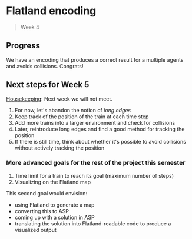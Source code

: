 # Flatland encoding
> Week 4

## Progress
We have an encoding that produces a correct result for a multiple agents and avoids collisions.  Congrats!

## Next steps for Week 5
<u>Housekeeping</u>: Next week we will not meet.

1. For now, let's abandon the notion of *long edges*
2. Keep track of the position of the train at each time step
3. Add more trains into a larger environment and check for collisions
4. Later, reintroduce long edges and find a good method for tracking the position
5. If there is still time, think about whether it's possible to avoid collisions without actively tracking the position

### More advanced goals for the rest of the project this semester
1. Time limit for a train to reach its goal (maximum number of steps)
2. Visualizing on the Flatland map

This second goal would envision:
* using Flatland to generate a map
* converting this to ASP
* coming up with a solution in ASP
* translating the solution into Flatland-readable code to produce a visualized output